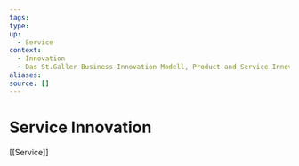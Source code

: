```yaml
---
tags:
type:
up:
  - Service
context:
  - Innovation
  - Das St.Galler Business-Innovation Modell, Product and Service Innovation
aliases:
source: []
---
```


# Service Innovation

[[Service]]

